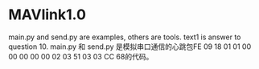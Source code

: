 # MAVlink1.0
main.py and send.py are examples, others are tools.
text1 is answer to question 10.
main.py 和 send.py 是模拟串口通信的心跳包FE 09 18 01 01 00 00 00 00 00 02 03 51 03 03 CC 68的代码。
